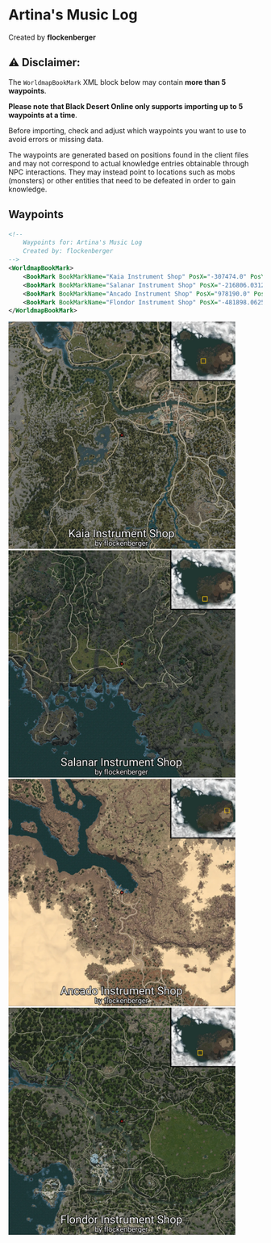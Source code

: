 # Artina's Music Log
Created by **flockenberger**

## ⚠️ Disclaimer:
The `WorldmapBookMark` XML block below may contain **more than 5 waypoints**.

**Please note that Black Desert Online only supports importing up to 5 waypoints at a time**.

Before importing, check and adjust which waypoints you want to use to avoid errors or missing data.

The waypoints are generated based on positions found in the client files and may not correspond to actual knowledge entries obtainable through NPC interactions.
They may instead point to locations such as mobs (monsters) or other entities that need to be defeated in order to gain knowledge.

## Waypoints
```xml
<!--
    Waypoints for: Artina's Music Log
    Created by: flockenberger
-->
<WorldmapBookMark>
    <BookMark BookMarkName="Kaia Instrument Shop" PosX="-307474.0" PosY="-2789.699951171875" PosZ="-84953.8984375" />
    <BookMark BookMarkName="Salanar Instrument Shop" PosX="-216806.03125" PosY="8108.169921875" PosZ="-589433.0" />
    <BookMark BookMarkName="Ancado Instrument Shop" PosX="978190.0" PosY="-7746.64013671875" PosZ="339754.03125" />
    <BookMark BookMarkName="Flondor Instrument Shop" PosX="-481898.0625" PosY="-4842.509765625" PosZ="-404353.125" />
</WorldmapBookMark>
```

<img src="./Artina's Music Log_Kaia Instrument Shop_Preview.webp" width="450"/> <img src="./Artina's Music Log_Salanar Instrument Shop_Preview.webp" width="450"/> <img src="./Artina's Music Log_Ancado Instrument Shop_Preview.webp" width="450"/> <img src="./Artina's Music Log_Flondor Instrument Shop_Preview.webp" width="450"/> 